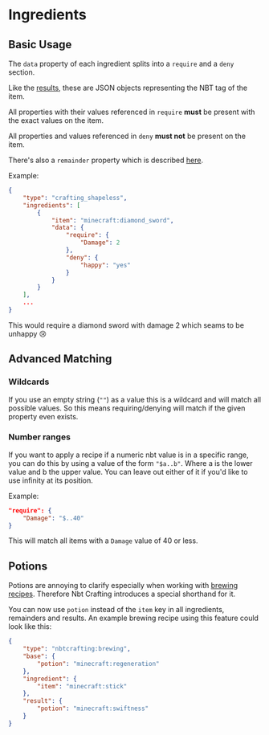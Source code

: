 # Ingredients
## Basic Usage

The `data` property of each ingredient splits into a `require` and a `deny` section.

Like the [results](../../results), these are JSON objects representing the NBT tag of the item.

All properties with their values referenced in `require` **must** be present with the exact values on the item.

All properties and values referenced in `deny` **must not** be present on the item.

There's also a `remainder` property which is described [here](../remainders).

Example:

``` json
{
	"type": "crafting_shapeless",
	"ingredients": [
		{
			"item": "minecraft:diamond_sword",
			"data": {
				"require": {
					"Damage": 2
				},
				"deny": {
					"happy": "yes"
				}
			}
		}
	],
	...
}
```
This would require a diamond sword with damage 2 which seams to be unhappy 😢

## Advanced Matching

### Wildcards

If you use an empty string (`""`) as a value this is a wildcard and will match all possible values.
So this means requiring/denying will match if the given property even exists.

### Number ranges
If you want to apply a recipe if a numeric nbt value is in a specific range, you can do this by using a value of the form `"$a..b"`. Where a is the lower value and b the upper value. You can leave out either of it if you'd like to use infinity at its position.

Example:
```json
"require": {
	"Damage": "$..40"
}
```
This will match all items with a `Damage` value of 40 or less.

## Potions
Potions are annoying to clarify especially when working with [brewing recipes](../recipe-types/brewing). Therefore Nbt Crafting introduces a special shorthand for it.

You can now use `potion` instead of the `item` key in all ingredients, remainders and results. An example brewing recipe using this feature could look like this:

```json
{
	"type": "nbtcrafting:brewing",
	"base": {
		"potion": "minecraft:regeneration"
	},
	"ingredient": {
		"item": "minecraft:stick"	
	},
	"result": {
		"potion": "minecraft:swiftness"
	}
}
```
